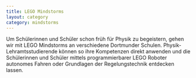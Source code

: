 ```yaml
---
title: LEGO Mindstorms
layout: category
category: mindstorms
---
```


Um Schülerinnen und Schüler schon früh für Physik zu begeistern, gehen wir mit LEGO Mindstorms an verschiedene Dortmunder Schulen.
Physik-Lehramtsstudierende können so ihre Kompetenzen direkt anwenden und die Schülerinnen und Schüler mittels programmierbarer LEGO Roboter autonomes Fahren oder Grundlagen der Regelungstechnik entdecken lassen.
